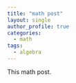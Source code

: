 ```yaml
---
title: "math post"
layout: single
author_profile: true
categories:
  - math
tags:
  - algebra
---
```


This math post.